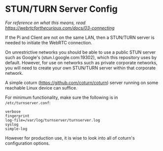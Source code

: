 # STUN/TURN Server Config

*For reference on what this means, read https://webrtcforthecurious.com/docs/03-connecting*

If the Pi and Client are not on the same LAN, then a STUN/TURN server is needed to initiate the WebRTC connection.

On unrestrictive networks you should be able to use a public STUN server such as Google's (stun.l.google.com:19302), which this repository uses by default. However, for use on networks such as private corporate networks, you will need to create your own STUN/TURN server within that corporate network.

A simple coturn (https://github.com/coturn/coturn) server running on some reachable Linux device can suffice.

For minimum functionality, make sure the following is in `/etc/turnserver.conf`:
```
verbose
fingerprint
log-file=/var/log/turnserver/turnserver.log 
syslog
simple-log
```

However for production use, it is wise to look into all of coturn's configuration options.